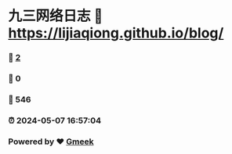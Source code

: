 # 九三网络日志 :link: https://lijiaqiong.github.io/blog/ 
### :page_facing_up: [2](https://lijiaqiong.github.io/blog//tag.html) 
### :speech_balloon: 0 
### :hibiscus: 546 
### :alarm_clock: 2024-05-07 16:57:04 
### Powered by :heart: [Gmeek](https://github.com/Meekdai/Gmeek)
